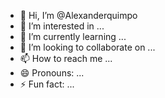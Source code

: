 - 👋 Hi, I’m @Alexanderquimpo
- 👀 I’m interested in ...
- 🌱 I’m currently learning ...
- 💞️ I’m looking to collaborate on ...
- 📫 How to reach me ...
- 😄 Pronouns: ...
- ⚡ Fun fact: ...

<!---
Alexanderquimpo/Alexanderquimpo is a ✨ special ✨ repository because its `README.md` (this file) appears on your GitHub profile.
You can click the Preview link to take a look at your changes
